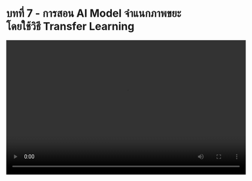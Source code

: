 # บทที่ 7 - การสอน AI Model จำแนกภาพขยะโดยใช้วิธี Transfer Learning

<video width="640" height="360" controls>
  <source :src="$withBase('/lessons/ep7.mp4')" type="video/mp4">
  Your browser does not support the video tag.
</video>
